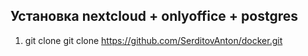 ## Установка nextcloud + onlyoffice + postgres
1. git clone git clone https://github.com/SerditovAnton/docker.git
